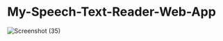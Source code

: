 # My-Speech-Text-Reader-Web-App

![Screenshot (35)](https://user-images.githubusercontent.com/63878323/79705044-13961000-8269-11ea-9808-d0f563931a60.png)
